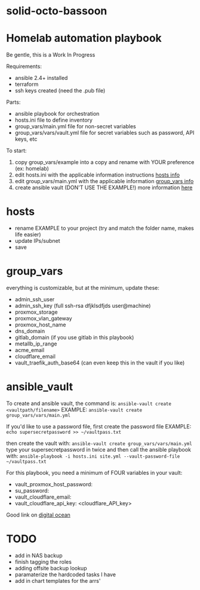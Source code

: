 # solid-octo-bassoon
Homelab automation playbook
===========================
Be gentle, this is a Work In Progress

Requirements:
- ansible 2.4+ installed
- terraform
- ssh keys created (need the .pub file)

Parts:
- ansible playbook for orchestration
- hosts.ini file to define inventory
- group_vars/main.yml file for non-secret variables
- group_vars/vars/vault.yml file for secret variables such as password, API keys, etc

To start:
1. copy group_vars/example into a copy and rename with YOUR preference (ex: homelab)
2. edit hosts.ini with the applicable information instructions [hosts info](#hosts)
3. edit group_vars/main.yml with the applicable information [group_vars info](#group_vars)
4. create ansible vault (DON'T USE THE EXAMPLE!) more information [here](#ansible_vault)

# hosts
- rename EXAMPLE to your project (try and match the folder name, makes life easier)
- update IPs/subnet
- save

# group_vars
everything is customizable, but at the minimum, update these:
- admin_ssh_user
- admin_ssh_key (full ssh-rsa dfjklsdfjds user@machine)
- proxmox_storage
- proxmox_vlan_gateway
- proxmox_host_name
- dns_domain
- gitlab_domain (if you use gitlab in this playbook)
- metallb_ip_range
- acme_email
- cloudflare_email
- vault_traefik_auth_base64 (can even keep this in the vault if you like)


# ansible_vault
To create and ansible vault, the command is:
`ansible-vault create <vaultpath/filename>`
EXAMPLE: `ansible-vault create group_vars/vars/main.yml`

If you'd like to use a password file, first create the password file
EXAMPLE: `echo supersecretpassword >> ~/vaultpass.txt`

then create the vault with: 
`ansible-vault create group_vars/vars/main.yml`
type your supersecretpassword in twice and then call the ansible playbook with:
`ansible-playbook -i hosts.ini site.yml --vault-password-file ~/vaultpass.txt`

For this playbook, you need a minimum of FOUR variables in your vault:
- vault_proxmox_host_password: <thepass>
- su_password: <thepass>
- vault_cloudflare_email: <thecloudflareemailaddress>
- vault_cloudflare_api_key: <cloudflare_API_key>

Good link on [digital ocean](https://www.digitalocean.com/community/tutorials/how-to-use-vault-to-protect-sensitive-ansible-data)

TODO
====

- add in NAS backup
- finish tagging the roles
- adding offsite backup lookup
- paramaterize the hardcoded tasks I have
- add in chart templates for the arrs'

